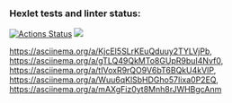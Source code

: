 ### Hexlet tests and linter status:

[![Actions Status](https://github.com/Sint9ra/frontend-project-44/workflows/hexlet-check/badge.svg)](https://github.com/Sint9ra/frontend-project-44/actions)
<a href="https://codeclimate.com/github/Sint9ra/frontend-project-44/maintainability"><img src="https://api.codeclimate.com/v1/badges/04a760c44de18808432f/maintainability" /></a>

https://asciinema.org/a/KjcEI5SLrKEuQduuy2TYLVjPb, https://asciinema.org/a/gTLQ49QkMTo8GUpR9buI4Nvf0, https://asciinema.org/a/tIVoxR9rQO9V6bT6BQkU4kVIP, https://asciinema.org/a/Wuu6qKlSbHDGho57Iixa0P2EQ, https://asciinema.org/a/mAXgFiz0yt8Mnh8rJWHBgcAnm
